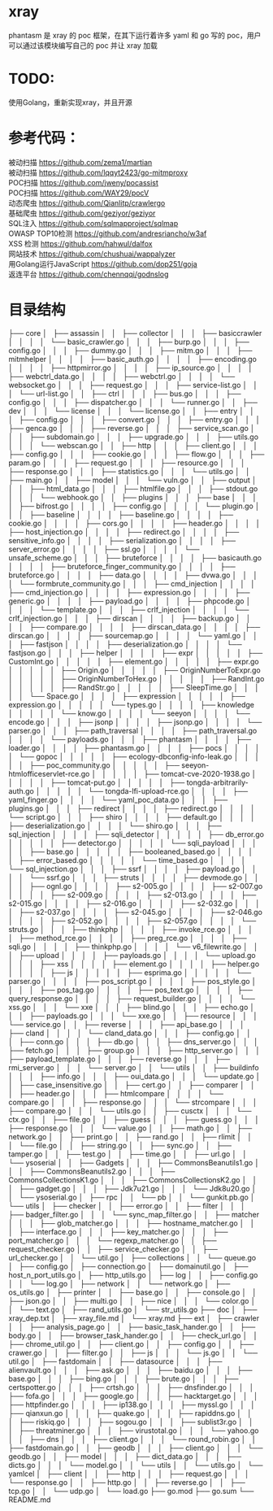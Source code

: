 # xray
phantasm 是 xray 的 poc 框架，在其下运行着许多 yaml 和 go 写的 poc，用户可以通过该模块编写自己的 poc 并让 xray 加载


# TODO:
使用Golang，重新实现xray，并且开源


# 参考代码：
被动扫描 https://github.com/zema1/martian  
被动扫描 https://github.com/lqqyt2423/go-mitmproxy  
POC扫描  https://github.com/jweny/pocassist   
POC扫描  https://github.com/WAY29/pocV   
动态爬虫 https://github.com/Qianlitp/crawlergo  
基础爬虫 https://github.com/geziyor/geziyor  
SQL注入 https://github.com/sqlmapproject/sqlmap  
OWASP TOP10检测 https://github.com/andresriancho/w3af  
XSS 检测 https://github.com/hahwul/dalfox  
网站技术  https://github.com/chushuai/wappalyzer   
用Golang运行JavaScript https://github.com/dop251/goja  
返连平台 https://github.com/chennqqi/godnslog


# 目录结构

├── core
│   ├── assassin
│   │   ├── collector
│   │   │   ├── basiccrawler
│   │   │   │   └── basic_crawler.go
│   │   │   ├── burp.go
│   │   │   ├── config.go
│   │   │   ├── dummy.go
│   │   │   ├── mitm.go
│   │   │   ├── mitmhelper
│   │   │   │   ├── basic_auth.go
│   │   │   │   ├── encoding.go
│   │   │   │   ├── httpmirror.go
│   │   │   │   ├── ip_source.go
│   │   │   │   ├── webctrl_data.go
│   │   │   │   ├── webctrl.go
│   │   │   │   └── websocket.go
│   │   │   ├── request.go
│   │   │   ├── service-list.go
│   │   │   └── url-list.go
│   │   ├── ctrl
│   │   │   ├── bus.go
│   │   │   ├── config.go
│   │   │   ├── dispatcher.go
│   │   │   └── runner.go
│   │   ├── dev
│   │   │   └── license
│   │   │       └── license.go
│   │   ├── entry
│   │   │   ├── config.go
│   │   │   ├── convert.go
│   │   │   ├── entry.go
│   │   │   ├── genca.go
│   │   │   ├── reverse.go
│   │   │   ├── service_scan.go
│   │   │   ├── subdomain.go
│   │   │   ├── upgrade.go
│   │   │   ├── utils.go
│   │   │   └── webscan.go
│   │   ├── http
│   │   │   ├── client.go
│   │   │   ├── config.go
│   │   │   ├── cookie.go
│   │   │   ├── flow.go
│   │   │   ├── param.go
│   │   │   ├── request.go
│   │   │   ├── resource.go
│   │   │   ├── response.go
│   │   │   ├── statistics.go
│   │   │   └── utils.go
│   │   ├── main.go
│   │   ├── model
│   │   │   └── vuln.go
│   │   ├── output
│   │   │   ├── html_data.go
│   │   │   ├── htmlfile.go
│   │   │   ├── stdout.go
│   │   │   └── webhook.go
│   │   ├── plugins
│   │   │   ├── base
│   │   │   │   ├── bifrost.go
│   │   │   │   ├── config.go
│   │   │   │   └── plugin.go
│   │   │   ├── baseline
│   │   │   │   ├── baseline.go
│   │   │   │   ├── cookie.go
│   │   │   │   ├── cors.go
│   │   │   │   ├── header.go
│   │   │   │   ├── host_injection.go
│   │   │   │   ├── redirect.go
│   │   │   │   ├── sensitive_info.go
│   │   │   │   ├── serialization.go
│   │   │   │   ├── server_error.go
│   │   │   │   ├── ssl.go
│   │   │   │   └── unsafe_scheme.go
│   │   │   ├── bruteforce
│   │   │   │   ├── basicauth.go
│   │   │   │   ├── bruteforce_finger_community.go
│   │   │   │   ├── bruteforce.go
│   │   │   │   ├── data.go
│   │   │   │   ├── dvwa.go
│   │   │   │   └── formbrute_community.go
│   │   │   ├── cmd_injection
│   │   │   │   ├── cmd_injection.go
│   │   │   │   ├── expression.go
│   │   │   │   ├── generic.go
│   │   │   │   ├── payload.go
│   │   │   │   ├── phpcode.go
│   │   │   │   └── template.go
│   │   │   ├── crlf_injection
│   │   │   │   └── crlf_injection.go
│   │   │   ├── dirscan
│   │   │   │   ├── backup.go
│   │   │   │   ├── compare.go
│   │   │   │   ├── dirscan_data.go
│   │   │   │   ├── dirscan.go
│   │   │   │   ├── sourcemap.go
│   │   │   │   └── yaml.go
│   │   │   ├── fastjson
│   │   │   │   ├── deserialization.go
│   │   │   │   └── fastjson.go
│   │   │   ├── helper
│   │   │   │   ├── expr
│   │   │   │   │   ├── CustomInt.go
│   │   │   │   │   ├── element.go
│   │   │   │   │   ├── expr.go
│   │   │   │   │   ├── Origin.go
│   │   │   │   │   ├── OriginNumberToExpr.go
│   │   │   │   │   ├── OriginNumberToHex.go
│   │   │   │   │   ├── RandInt.go
│   │   │   │   │   ├── RandStr.go
│   │   │   │   │   ├── SleepTime.go
│   │   │   │   │   └── Space.go
│   │   │   │   ├── expression
│   │   │   │   │   ├── expression.go
│   │   │   │   │   └── types.go
│   │   │   │   ├── knowledge
│   │   │   │   │   └── know.go
│   │   │   │   └── seeyon
│   │   │   │       └── encode.go
│   │   │   ├── jsonp
│   │   │   │   ├── jsonp.go
│   │   │   │   └── parser.go
│   │   │   ├── path_traversal
│   │   │   │   ├── path_traversal.go
│   │   │   │   └── payloads.go
│   │   │   ├── phantasm
│   │   │   │   ├── loader.go
│   │   │   │   ├── phantasm.go
│   │   │   │   ├── pocs
│   │   │   │   │   └── gopoc
│   │   │   │   │       ├── ecology-dbconfig-info-leak.go
│   │   │   │   │       ├── poc_community.go
│   │   │   │   │       ├── seeyon-htmlofficeservlet-rce.go
│   │   │   │   │       ├── tomcat-cve-2020-1938.go
│   │   │   │   │       ├── tomcat-put.go
│   │   │   │   │       ├── tongda-arbitrarily-auth.go
│   │   │   │   │       └── tongda-lfi-upload-rce.go
│   │   │   │   ├── yaml_finger.go
│   │   │   │   └── yaml_poc_data.go
│   │   │   ├── plugins.go
│   │   │   ├── redirect
│   │   │   │   ├── redirect.go
│   │   │   │   └── script.go
│   │   │   ├── shiro
│   │   │   │   ├── default.go
│   │   │   │   ├── deserialization.go
│   │   │   │   └── shiro.go
│   │   │   ├── sql_injection
│   │   │   │   ├── sqli_detector
│   │   │   │   │   ├── db_error.go
│   │   │   │   │   ├── detector.go
│   │   │   │   │   └── sqli_payload
│   │   │   │   │       ├── base.go
│   │   │   │   │       ├── booleaned_based.go
│   │   │   │   │       ├── error_based.go
│   │   │   │   │       └── time_based.go
│   │   │   │   └── sql_injection.go
│   │   │   ├── ssrf
│   │   │   │   ├── payload.go
│   │   │   │   └── ssrf.go
│   │   │   ├── struts
│   │   │   │   ├── devmode.go
│   │   │   │   ├── ognl.go
│   │   │   │   ├── s2-005.go
│   │   │   │   ├── s2-007.go
│   │   │   │   ├── s2-009.go
│   │   │   │   ├── s2-013.go
│   │   │   │   ├── s2-015.go
│   │   │   │   ├── s2-016.go
│   │   │   │   ├── s2-032.go
│   │   │   │   ├── s2-037.go
│   │   │   │   ├── s2-045.go
│   │   │   │   ├── s2-046.go
│   │   │   │   ├── s2-052.go
│   │   │   │   ├── s2-057.go
│   │   │   │   └── struts.go
│   │   │   ├── thinkphp
│   │   │   │   ├── invoke_rce.go
│   │   │   │   ├── method_rce.go
│   │   │   │   ├── preg_rce.go
│   │   │   │   ├── sqli.go
│   │   │   │   ├── thinkphp.go
│   │   │   │   └── v6_filewrite.go
│   │   │   ├── upload
│   │   │   │   ├── payloads.go
│   │   │   │   └── upload.go
│   │   │   ├── xss
│   │   │   │   ├── element.go
│   │   │   │   ├── helper.go
│   │   │   │   ├── js
│   │   │   │   │   ├── esprima.go
│   │   │   │   │   └── parser.go
│   │   │   │   ├── pos_script.go
│   │   │   │   ├── pos_style.go
│   │   │   │   ├── pos_tag.go
│   │   │   │   ├── pos_text.go
│   │   │   │   ├── query_response.go
│   │   │   │   ├── request_builder.go
│   │   │   │   └── xss.go
│   │   │   └── xxe
│   │   │       ├── blind.go
│   │   │       ├── echo.go
│   │   │       ├── payloads.go
│   │   │       └── xxe.go
│   │   ├── resource
│   │   │   └── service.go
│   │   ├── reverse
│   │   │   ├── api_base.go
│   │   │   ├── cland
│   │   │   │   └── cland_data.go
│   │   │   ├── config.go
│   │   │   ├── conn.go
│   │   │   ├── db.go
│   │   │   ├── dns_server.go
│   │   │   ├── fetch.go
│   │   │   ├── group.go
│   │   │   ├── http_server.go
│   │   │   ├── payload_template.go
│   │   │   ├── reverse.go
│   │   │   ├── rmi_server.go
│   │   │   └── server.go
│   │   └── utils
│   │       ├── buildinfo
│   │       │   ├── info.go
│   │       │   ├── oui_data.go
│   │       │   └── update.go
│   │       ├── case_insensitive.go
│   │       ├── cert.go
│   │       ├── comparer
│   │       │   ├── header.go
│   │       │   ├── htmlcompare
│   │       │   │   └── compare.go
│   │       │   ├── response.go
│   │       │   └── strcompare
│   │       │       ├── compare.go
│   │       │       └── utils.go
│   │       ├── cusctx
│   │       │   └── ctx.go
│   │       ├── file.go
│   │       ├── guess
│   │       │   ├── guess.go
│   │       │   ├── response.go
│   │       │   └── value.go
│   │       ├── math.go
│   │       ├── network.go
│   │       ├── print.go
│   │       ├── rand.go
│   │       ├── rlimit
│   │       │   └── file.go
│   │       ├── string.go
│   │       ├── sync.go
│   │       ├── tamper.go
│   │       ├── test.go
│   │       ├── time.go
│   │       ├── url.go
│   │       └── ysoserial
│   │           ├── Gadgets
│   │           │   ├── CommonsBeanutils1.go
│   │           │   ├── CommonsBeanutils2.go
│   │           │   ├── CommonsCollectionsK1.go
│   │           │   ├── CommonsCollectionsK2.go
│   │           │   ├── gadget.go
│   │           │   ├── Jdk7u21.go
│   │           │   └── Jdk8u20.go
│   │           └── ysoserial.go
│   ├── rpc
│   │   └── pb
│   │       └── gunkit.pb.go
│   └── utils
│       ├── checker
│       │   ├── error.go
│       │   ├── filter
│       │   │   ├── badger_filter.go
│       │   │   └── sync_map_filter.go
│       │   ├── matcher
│       │   │   ├── glob_matcher.go
│       │   │   ├── hostname_matcher.go
│       │   │   ├── interface.go
│       │   │   ├── key_matcher.go
│       │   │   ├── port_matcher.go
│       │   │   └── regexp_matcher.go
│       │   ├── request_checker.go
│       │   ├── service_checker.go
│       │   ├── url_checker.go
│       │   └── util.go
│       ├── collections
│       │   └── queue.go
│       ├── config.go
│       ├── connection.go
│       ├── domainutil.go
│       ├── host_n_port_utils.go
│       ├── http_utils.go
│       ├── log
│       │   ├── config.go
│       │   └── log.go
│       ├── network
│       │   └── network.go
│       ├── os_utils.go
│       ├── printer
│       │   ├── base.go
│       │   ├── console.go
│       │   ├── json.go
│       │   ├── multi.go
│       │   ├── nice
│       │   │   └── color.go
│       │   └── text.go
│       ├── rand_utils.go
│       └── str_utils.go
├── doc
│   ├── xray_dep.txt
│   ├── xray_file.md
│   └── xray.md
├── ext
│   ├── crawler
│   │   ├── analysis_page.go
│   │   ├── basic_task_hander.go
│   │   ├── body.go
│   │   ├── browser_task_hander.go
│   │   ├── check_url.go
│   │   ├── chrome_util.go
│   │   ├── client.go
│   │   ├── config.go
│   │   ├── crawer.go
│   │   ├── filter.go
│   │   ├── js
│   │   │   └── js.go
│   │   └── util.go
│   ├── fastdomain
│   │   ├── datasource
│   │   │   ├── alienvault.go
│   │   │   ├── ask.go
│   │   │   ├── baidu.go
│   │   │   ├── base.go
│   │   │   ├── bing.go
│   │   │   ├── brute.go
│   │   │   ├── certspotter.go
│   │   │   ├── crtsh.go
│   │   │   ├── dnsfinder.go
│   │   │   ├── fofa.go
│   │   │   ├── google.go
│   │   │   ├── hacktarget.go
│   │   │   ├── httpfinder.go
│   │   │   ├── ip138.go
│   │   │   ├── myssl.go
│   │   │   ├── qianxun.go
│   │   │   ├── quake.go
│   │   │   ├── rapiddns.go
│   │   │   ├── riskiq.go
│   │   │   ├── sogou.go
│   │   │   ├── sublist3r.go
│   │   │   ├── threatminer.go
│   │   │   ├── virustotal.go
│   │   │   └── yahoo.go
│   │   ├── dns
│   │   │   ├── client.go
│   │   │   └── round_robin.go
│   │   ├── fastdomain.go
│   │   ├── geodb
│   │   │   ├── client.go
│   │   │   └── geodb.go
│   │   ├── model
│   │   │   ├── dict_data.go
│   │   │   ├── dicts.go
│   │   │   └── model.go
│   │   └── utils
│   │       └── utils.go
│   └── yamlcel
│       ├── client
│       │   ├── http
│       │   │   ├── request.go
│       │   │   └── response.go
│       │   ├── http.go
│       │   ├── reverse.go
│       │   ├── tcp.go
│       │   └── udp.go
│       └── load.go
├── go.mod
├── go.sum
└── README.md
